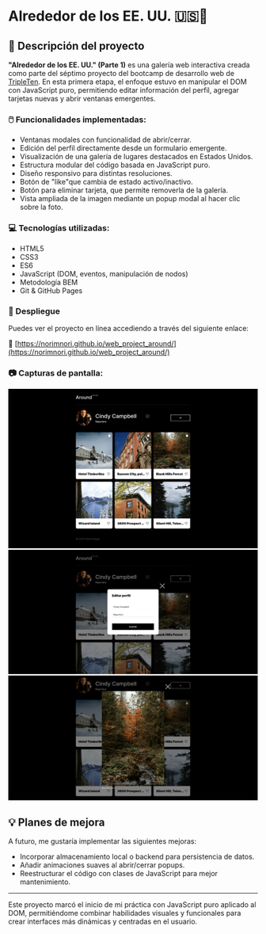 # Alrededor de los EE. UU. 🇺🇸📸

## 📝 Descripción del proyecto

**"Alrededor de los EE. UU." (Parte 1)** es una galería web interactiva creada como parte del séptimo proyecto del bootcamp de desarrollo web de [TripleTen](https://tripleten.com/). En esta primera etapa, el enfoque estuvo en manipular el DOM con JavaScript puro, permitiendo editar información del perfil, agregar tarjetas nuevas y abrir ventanas emergentes.

### 🖱️ Funcionalidades implementadas:
- Ventanas modales con funcionalidad de abrir/cerrar.
- Edición del perfil directamente desde un formulario emergente.
- Visualización de una galería de lugares destacados en Estados Unidos.
- Estructura modular del código basada en JavaScript puro.
- Diseño responsivo para distintas resoluciones.
- Botón de "like"que cambia de estado activo/inactivo.  
- Botón para eliminar tarjeta, que permite removerla de la galería.  
- Vista ampliada de la imagen mediante un popup modal al hacer clic sobre la foto.

### 💻 Tecnologías utilizadas:
- HTML5
- CSS3
- ES6
- JavaScript (DOM, eventos, manipulación de nodos)
- Metodología BEM
- Git & GitHub Pages

### 🚀 Despliegue
Puedes ver el proyecto en línea accediendo a través del siguiente enlace:

🔗 [https://norimnori.github.io/web_project_around/](https://norimnori.github.io/web_project_around/)

### 📷 Capturas de pantalla:

![Captura](./images/around-us-overview.png)
![Captura](./images/around-us-popup-profile.png)
![Captura](./images/around-us-image-popup.png)

## 💡 Planes de mejora

A futuro, me gustaría implementar las siguientes mejoras:

- Incorporar almacenamiento local o backend para persistencia de datos.
- Añadir animaciones suaves al abrir/cerrar popups.
- Reestructurar el código con clases de JavaScript para mejor mantenimiento.

---

Este proyecto marcó el inicio de mi práctica con JavaScript puro aplicado al DOM, permitiéndome combinar habilidades visuales y funcionales para crear interfaces más dinámicas y centradas en el usuario.
